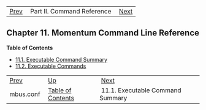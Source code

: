 |     |     |     |
| --- | --- | --- |
| [Prev](mbus.conf)  | Part II. Command Reference |  [Next](exe.summary_table.php) |
## Chapter 11. Momentum Command Line Reference
**Table of Contents**

* [11.1\. Executable Command Summary](exe.summary_table)
* [11.2\. Executable Commands](exe.commands.details)

|     |     |     |
| --- | --- | --- |
| [Prev](mbus.conf)  | [Up](p.command.ref.php) |  [Next](exe.summary_table.php) |
| mbus.conf  | [Table of Contents](index) |  11.1. Executable Command Summary |
